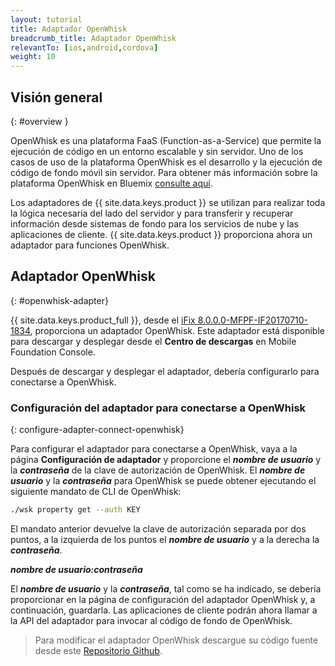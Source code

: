 ```yaml
---
layout: tutorial
title: Adaptador OpenWhisk
breadcrumb_title: Adaptador OpenWhisk
relevantTo: [ios,android,cordova]
weight: 10
---
```

<!-- NLS_CHARSET=UTF-8 -->
## Visión general 
{: #overview }

OpenWhisk es una plataforma FaaS (Function-as-a-Service) que permite la ejecución de código en un entorno escalable y sin servidor. Uno de los casos de uso de la plataforma OpenWhisk es el desarrollo y la ejecución de código de fondo móvil sin servidor. Para obtener más información sobre la plataforma OpenWhisk en Bluemix [consulte aquí](https://console.bluemix.net/openwhisk/?env_id=ibm:yp:us-south). 

Los adaptadores de {{ site.data.keys.product }} se utilizan para realizar toda la lógica necesaria del lado del servidor y para transferir y recuperar información desde sistemas de fondo para los servicios de nube y las aplicaciones de cliente.
{{ site.data.keys.product }} proporciona ahora un adaptador para funciones OpenWhisk. 

##  Adaptador OpenWhisk
{: #openwhisk-adapter}

{{ site.data.keys.product_full }}, desde el [iFix 8.0.0.0-MFPF-IF20170710-1834](https://mobilefirstplatform.ibmcloud.com/blog/2017/07/11/8-0-ifix-release/), proporciona un adaptador OpenWhisk. Este adaptador está disponible para descargar y desplegar desde el **Centro de descargas** en Mobile Foundation Console. 

Después de descargar y desplegar el adaptador, debería configurarlo para conectarse a OpenWhisk. 

### Configuración del adaptador para conectarse a OpenWhisk
{: configure-adapter-connect-openwhisk}

Para configurar el adaptador para conectarse a OpenWhisk, vaya a la página **Configuración de adaptador** y proporcione el _**nombre de usuario**_ y la _**contraseña**_ de la clave de autorización de OpenWhisk. El _**nombre de usuario**_ y la _**contraseña**_ para OpenWhisk se puede obtener ejecutando el siguiente mandato de CLI de OpenWhisk: 

```bash
./wsk property get --auth KEY
```

El mandato anterior devuelve la clave de autorización separada por dos puntos, a la izquierda de los puntos el _**nombre de usuario**_ y a la derecha la _**contraseña**_. 

_**nombre de usuario:contraseña**_

El _**nombre de usuario**_ y la _**contraseña**_, tal como se ha indicado, se debería proporcionar en la página de configuración del adaptador OpenWhisk y, a continuación, guardarla. Las aplicaciones de cliente podrán ahora llamar a la API del adaptador para invocar al código de fondo de OpenWhisk. 

>Para modificar el adaptador OpenWhisk descargue su código fuente desde este [Repositorio Github](https://github.com/mfpdev/mfp-extension-adapters). 
